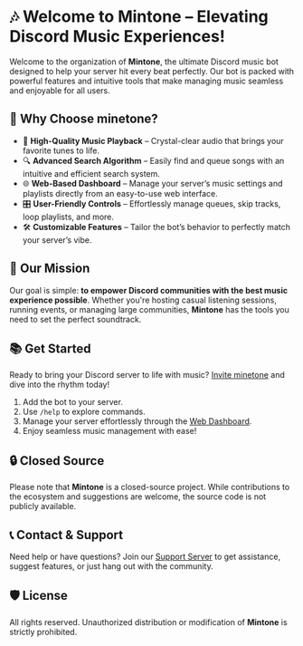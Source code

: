 # 🎶 Welcome to Mintone – Elevating Discord Music Experiences!

Welcome to the organization of **Mintone**, the ultimate Discord music bot designed to help your server hit every beat perfectly. Our bot is packed with powerful features and intuitive tools that make managing music seamless and enjoyable for all users.

## 🚀 Why Choose minetone?

- 🎵 **High-Quality Music Playback** – Crystal-clear audio that brings your favorite tunes to life.  
- 🔍 **Advanced Search Algorithm** – Easily find and queue songs with an intuitive and efficient search system.  
- 🌐 **Web-Based Dashboard** – Manage your server’s music settings and playlists directly from an easy-to-use web interface.  
- 🎛️ **User-Friendly Controls** – Effortlessly manage queues, skip tracks, loop playlists, and more.  
- 🛠️ **Customizable Features** – Tailor the bot’s behavior to perfectly match your server’s vibe.  

## 🎯 Our Mission

Our goal is simple: **to empower Discord communities with the best music experience possible**. Whether you're hosting casual listening sessions, running events, or managing large communities, **Mintone** has the tools you need to set the perfect soundtrack.

## 📚 Get Started

Ready to bring your Discord server to life with music? [Invite minetone](https://discord.gg/khfw8z6gg9) and dive into the rhythm today!

1. Add the bot to your server.  
2. Use `/help` to explore commands.  
3. Manage your server effortlessly through the [Web Dashboard](https://soon).  
4. Enjoy seamless music management with ease!

## 🔒 Closed Source

Please note that **Mintone** is a closed-source project. While contributions to the ecosystem and suggestions are welcome, the source code is not publicly available.

## 📞 Contact & Support

Need help or have questions? Join our [Support Server](https://discord.gg/khfw8z6gg9) to get assistance, suggest features, or just hang out with the community.

## 🛡️ License

All rights reserved. Unauthorized distribution or modification of **Mintone** is strictly prohibited.
